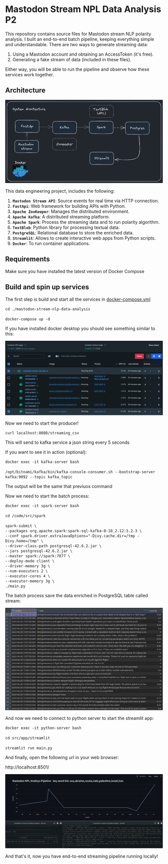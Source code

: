 # Mastodon Stream NPL Data Analysis P2

This repository contains source files for Mastodon stream NLP polarity analysis. I built an end-to-end batch pipeline, keeping everything simple and understandable. There are two ways to generate streaming data:

1. Using a Mastodon account and obtaining an AccessToken (it's free).
2. Generating a fake stream of data (included in these files).

Either way, you will be able to run the pipeline and observe how these services work together.


## Architecture

![alt text](assets/diagram.png "P2")

This data engineering project, includes the following:

1. **`Mastodon Stream API`**: Source events for real time via HTTP connection.
2. **`FastApi`**: Web framework for building APIs with Python. 
3. **`Apache ZooKeeper`**: Manages the distributed environment.
4. **`Apache Kafka`**: A distributed streaming platform.
5. **`Apache Spark`**: Process the streaming data and to run polarity algorithm.
6. **`TextBlob`**: Python library for processing textual data.
7. **`PostgreSQL`**: Relational database to store the enriched data.
8. **`Streamlit`**: Allows to create interactive web apps from Python scripts.
9. **`Docker`**: To run container applications.


## Requirements

Make sure you have installed the latest version of Docker Compose

## Build and spin up services

The first step is build and start all the services in [docker-compose.yml](docker-compose.yml)

```
cd ./mastodon-stream-nlp-data-analysis

docker-compose up -d
```

If you have installed docker desktop you should see something similar to this:

![alt text](assets/docker.png)

Now we need to start the producer!

```
curl localhost:8080/streaming_csv
```

This will send to kafka service a json string every 5 seconds

If you want to see it in action (optional):

```
docker exec -it kafka-server bash

/opt/bitnami/kafka/bin/kafka-console-consumer.sh --bootstrap-server kafka:9092 --topic kafka_topic
```

The output will be the same that previuos command

Now we need to start the batch process:

```
docker exec -it spark-server bash  

cd /code/src/spark

spark-submit \  
--packages org.apache.spark:spark-sql-kafka-0-10_2.12:3.2.3 \  
--conf spark.driver.extraJavaOptions="-Divy.cache.dir=/tmp -Divy.home=/tmp" \  
--driver-class-path postgresql-42.6.2.jar \  
--jars postgresql-42.6.2.jar \  
--master spark://spark:7077 \  
--deploy-mode client \  
--driver-memory 3g \  
--num-executors 2 \  
--executor-cores 4 \  
--executor-memory 3g \  
./main.py
```

The batch process save the data enriched in PostgreSQL table called stream:

![alt text](assets/postgresql.png)

And now we need to connect to python server to start the streamlit app:

```
docker exec -it python-server bash  

cd src/app/streamlit  

streamlit run main.py
```

And finally, open the following url in your web browser:

http://localhost:8501/

![alt text](assets/streamlit.gif)

And that's it, now you have end-to-end streaming pipeline running locally!



